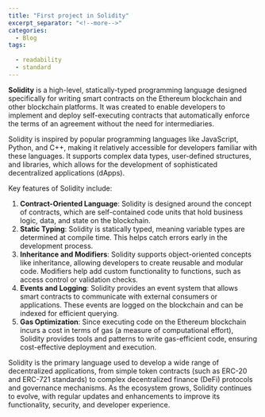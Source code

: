 ```yaml
---
title: "First project in Solidity"
excerpt_separator: "<!--more-->"
categories:
  - Blog
tags:
  
  - readability
  - standard
---
```

**Solidity** is a high-level, statically-typed programming language designed specifically for writing smart contracts on the Ethereum blockchain and other blockchain platforms. It was created to enable developers to implement and deploy self-executing contracts that automatically enforce the terms of an agreement without the need for intermediaries.

Solidity is inspired by popular programming languages like JavaScript, Python, and C++, making it relatively accessible for developers familiar with these languages. It supports complex data types, user-defined structures, and libraries, which allows for the development of sophisticated decentralized applications (dApps).

Key features of Solidity include:

1. **Contract-Oriented Language**: Solidity is designed around the concept of contracts, which are self-contained code units that hold business logic, data, and state on the blockchain.
2. **Static Typing**: Solidity is statically typed, meaning variable types are determined at compile time. This helps catch errors early in the development process.
3. **Inheritance and Modifiers**: Solidity supports object-oriented concepts like inheritance, allowing developers to create reusable and modular code. Modifiers help add custom functionality to functions, such as access control or validation checks.
4. **Events and Logging**: Solidity provides an event system that allows smart contracts to communicate with external consumers or applications. These events are logged on the blockchain and can be indexed for efficient querying.
5. **Gas Optimization**: Since executing code on the Ethereum blockchain incurs a cost in terms of gas (a measure of computational effort), Solidity provides tools and patterns to write gas-efficient code, ensuring cost-effective deployment and execution.

Solidity is the primary language used to develop a wide range of decentralized applications, from simple token contracts (such as ERC-20 and ERC-721 standards) to complex decentralized finance (DeFi) protocols and governance mechanisms. As the ecosystem grows, Solidity continues to evolve, with regular updates and enhancements to improve its functionality, security, and developer experience.